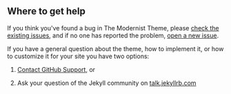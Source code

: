## Where to get help

If you think you've found a bug in The Modernist Theme, please [check the existing issues](https://github.com/pages-themes/modernist/issues), and if no one has reported the problem, [open a new issue](https://github.com/pages-themes/modernist/issues/new).

If you have a general question about the theme, how to implement it, or how to customize it for your site  you have two options:

1. [Contact GitHub Support](https://github.com/contact?form%5Bsubject%5D=GitHub%20Pages%20theme%20pages-themes/modernist), or

2. Ask your question of the Jekyll community on [talk.jekyllrb.com](https://talk.jekyllrb.com/)
